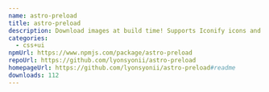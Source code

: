 ```yaml
---
name: astro-preload
title: astro-preload
description: Download images at build time! Supports Iconify icons and arbitrary images.
categories:
  - css+ui
npmUrl: https://www.npmjs.com/package/astro-preload
repoUrl: https://github.com/lyonsyonii/astro-preload
homepageUrl: https://github.com/lyonsyonii/astro-preload#readme
downloads: 112
---
```

